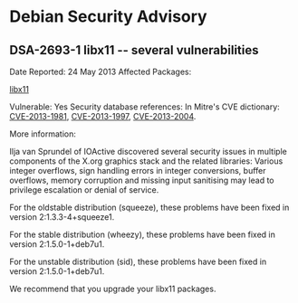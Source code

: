 
Debian Security Advisory
========================


DSA-2693-1 libx11 -- several vulnerabilities
--------------------------------------------



Date Reported:
24 May 2013
Affected Packages:

[libx11](https://packages.debian.org/src:libx11)

Vulnerable:
Yes
Security database references:
In Mitre's CVE dictionary: [CVE-2013-1981](https://security-tracker.debian.org/tracker/CVE-2013-1981), [CVE-2013-1997](https://security-tracker.debian.org/tracker/CVE-2013-1997), [CVE-2013-2004](https://security-tracker.debian.org/tracker/CVE-2013-2004).  

More information:

Ilja van Sprundel of IOActive discovered several security issues in
multiple components of the X.org graphics stack and the related
libraries: Various integer overflows, sign handling errors in integer
conversions, buffer overflows, memory corruption and missing input
sanitising may lead to privilege escalation or denial of service.


For the oldstable distribution (squeeze), these problems have been fixed in
version 2:1.3.3-4+squeeze1.


For the stable distribution (wheezy), these problems have been fixed in
version 2:1.5.0-1+deb7u1.


For the unstable distribution (sid), these problems have been fixed in
version 2:1.5.0-1+deb7u1.


We recommend that you upgrade your libx11 packages.






